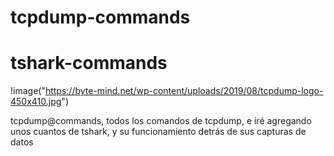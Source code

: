 # tcpdump-commands
# tshark-commands

!image("https://byte-mind.net/wp-content/uploads/2019/08/tcpdump-logo-450x410.jpg")



tcpdump@commands, todos los comandos de tcpdump, e iré agregando unos cuantos de tshark, y su funcionamiento detrás de sus capturas de datos
